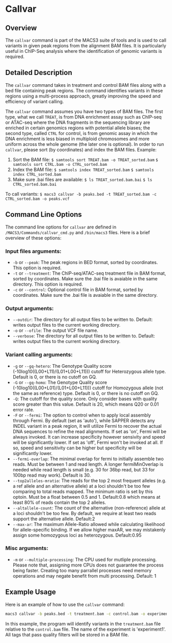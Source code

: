 # Callvar

## Overview
The `callvar` command is part of the MACS3 suite of tools and is used to call variants in given peak regions from the alignment BAM files. It is particularly useful in ChIP-Seq analysis where the identification of genomic variants is required.

## Detailed Description

The `callvar` command takes in treatment and control BAM files along with a bed file containing peak regions. The command identifies variants in these regions using a multi-process approach, greatly improving the speed and efficiency of variant calling.

The `callvar` command assumes you have two types of BAM files. The first type, what we call `TREAT`, is from DNA enrichment assay such as ChIP-seq or ATAC-seq where the DNA fragments in the sequencing library are enriched in certain genomics regions with potential allele biases; the second type, called `CTRL` for control, is from genomic assay in which the DNA enrichment is less biased in multiploid chromosomes and more uniform across the whole genome (the later one is optional). In order to run `callvar`, please sort (by coordinates) and index the BAM files.
Example:

1. Sort the BAM file:
    `$ samtools sort TREAT.bam -o TREAT_sorted.bam`
    `$ samtools sort CTRL.bam -o CTRL_sorted.bam`
2. Index the BAM file:
    `$ samtools index TREAT_sorted.bam`
    `$ samtools index CTRL_sorted.bam`
3. Make sure .bai files are available:
    `$ ls TREAT_sorted.bam.bai`
    `$ ls CTRL_sorted.bam.bai`

To call variants:
    `$ macs3 callvar -b peaks.bed -t TREAT_sorted.bam -c CTRL_sorted.bam -o peaks.vcf`

## Command Line Options

The command line options for `callvar` are defined in `/MACS3/Commands/callvar_cmd.py` and `/bin/macs3` files. Here is a brief overview of these options:

### Input files arguments:
- `-b` or `--peak`: The peak regions in BED format, sorted by coordinates. This option is required.
- `-t` or `--treatment`: The ChIP-seq/ATAC-seq treatment file in BAM format, sorted by coordinates. Make sure the .bai file is avaiable in the same directory. This option is required.
- `-c` or `--control`: Optional control file in BAM format, sorted by coordinates. Make sure the .bai file is avaiable in the same directory.

### Output arguments:
- `--outdir`: The directory for all output files to be written to. Default: writes output files to the current working directory.
- `-o` or `--ofile`: The output VCF file name.
- `--verbose`: The directory for all output files to be written to. Default: writes output files to the current working directory.

### Variant calling arguments: 
- `-g` or `--gq-hetero`: The Genotype Quality score (-10log10((L00+L11)/(L01+L00+L11))) cutoff for Heterozygous allele type. Default is 0, or there is no cutoff on GQ.
- `-G` or `--gq-homo`: The Genotype Quality score (-10log10((L00+L01)/(L01+L00+L11))) cutoff for Homozygous allele (not the same as reference) type. Default is 0, or there is no cutoff on GQ.
- `-Q`: The cutoff for the quality score. Only consider bases with quality score greater than this value. Default is 20, which means Q20 or 0.01 error rate.
- `-F` or `--fermi`: The option to control when to apply local assembly through Fermi. By default (set as 'auto'), while SAPPER detects any INDEL variant in a peak region, it will utilize Fermi to recover the actual DNA sequences to refine the read alignments. If set as 'on', Fermi will be always invoked. It can increase specificity however sensivity and speed will be significantly lower. If set as 'off', Fermi won't be invoked at all. If so, speed and sensitivity can be higher but specificity will be significantly lower.
- `--fermi-overlap`: The minimal overlap for fermi to initially assemble two reads. Must be between 1 and read length. A longer fermiMinOverlap is needed while read length is small (e.g. 30 for 36bp read, but 33 for 100bp read may work). Default is 30.
- `--top2alleles-mratio`: The reads for the top 2 most frequent alleles (e.g. a ref allele and an alternative allele) at a loci shouldn't be too few comparing to total reads mapped. The minimum ratio is set by this optoin. Must be a float between 0.5 and 1. Default:0.8 which means at least 80% of reads contain the top 2 alleles.
- `--altallele-count`: The count of the alternative (non-reference) allele at a loci shouldn't be too few. By default, we require at least two reads support the alternative allele. Default:2
- `--max-ar`: The maximum Allele-Ratio allowed while calculating likelihood for allele-specific binding. If we allow higher maxAR, we may mistakenly assign some homozygous loci as heterozygous. Default:0.95

### Misc arguments:
- `-m` or `--multiple-processing`: The CPU used for mutliple processing. Please note that, assigning more CPUs does not guarantee the process being faster. Creating too many parrallel processes need memory operations and may negate benefit from multi processing. Default: 1


## Example Usage

Here is an example of how to use the `callvar` command:

```bash
macs3 callvar -b peaks.bed -t treatment.bam -c control.bam -o experiment1
```

In this example, the program will identify variants in the `treatment.bam` file relative to the `control.bam` file. The name of the experiment is 'experiment1'. All tags that pass quality filters will be stored in a BAM file.
